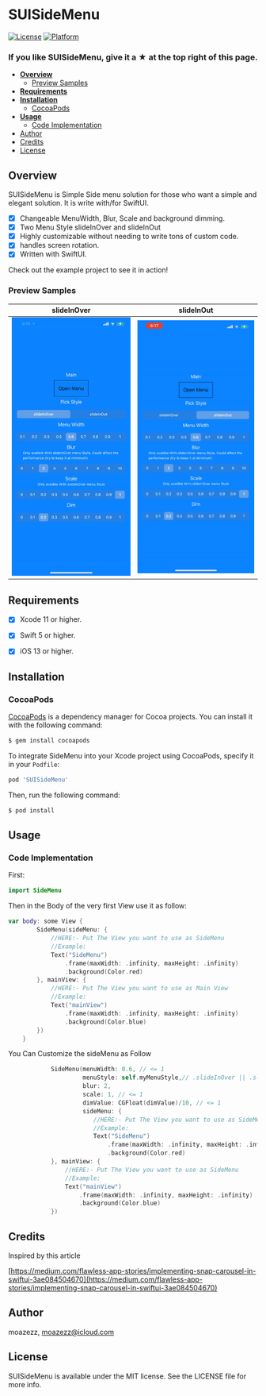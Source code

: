 # SUISideMenu
[![License](https://img.shields.io/cocoapods/l/SideMenu.svg?style=flat-square)](http://cocoapods.org/pods/SideMenu)
[![Platform](https://img.shields.io/cocoapods/p/SideMenu.svg?style=flat-square)](http://cocoapods.org/pods/SideMenu)

### If you like SUISideMenu, give it a ★ at the top right of this page.


* **[Overview](#overview)**
  * [Preview Samples](#preview-samples) 
* **[Requirements](#requirements)**
* **[Installation](#installation)**
  * [CocoaPods](#cocoapods)
* **[Usage](#usage)**
  * [Code Implementation](#code-implementation)
* [Author](#author)
* [Credits](#credits)
* [License](#license)

## Overview

SUISideMenu is Simple Side menu solution for those who want a simple and elegant solution. It is write with/for SwiftUI.
- [x] Changeable MenuWidth, Blur, Scale and background dimming.
- [x] Two Menu Style slideInOver and slideInOut
- [x] Highly customizable without needing to write tons of custom code.
- [x] handles screen rotation.
- [x] Written with SwiftUI.

Check out the example project to see it in action!
### Preview Samples
| slideInOver | slideInOut | 
| --- | --- | 
| ![](https://github.com/ezzmoaz/SUISideMenu/blob/master/Assests/slideInOver.gif) | ![](https://github.com/ezzmoaz/SUISideMenu/blob/master/Assests/slideInOut.gif) |

## Requirements
- [x] Xcode 11 or higher.
- [x] Swift 5 or higher.
- [x] iOS 13 or higher.



## Installation
### CocoaPods

[CocoaPods](http://cocoapods.org) is a dependency manager for Cocoa projects. You can install it with the following command:

```bash
$ gem install cocoapods
```

To integrate SideMenu into your Xcode project using CocoaPods, specify it in your `Podfile`:

```ruby
pod 'SUISideMenu'
```

Then, run the following command:

```bash
$ pod install
```



## Usage
### Code Implementation
First:
```swift
import SideMenu
```


Then in the Body of the very first View use it as follow:
```swift
var body: some View {
        SideMenu(sideMenu: {
            //HERE:- Put The View you want to use as SideMenu
            //Example:
            Text("SideMenu")
                .frame(maxWidth: .infinity, maxHeight: .infinity)
                .background(Color.red)
        }, mainView: {
            //HERE:- Put The View you want to use as Main View
            //Example:
            Text("mainView")
                .frame(maxWidth: .infinity, maxHeight: .infinity)
                .background(Color.blue)
        })
    }
```

You Can Customize the sideMenu as Follow
```swift
            SideMenu(menuWidth: 0.6, // <= 1
                     menuStyle: self.myMenuStyle,// .slideInOver || .slideInOut
                     blur: 2,
                     scale: 1, // <= 1
                     dimValue: CGFloat(dimValue)/10, // <= 1
                     sideMenu: {
                        //HERE:- Put The View you want to use as SideMenu
                        //Example:
                        Text("SideMenu")
                            .frame(maxWidth: .infinity, maxHeight: .infinity)
                            .background(Color.red)
            }, mainView: {
                //HERE:- Put The View you want to use as SideMenu
                //Example:
                Text("mainView")
                    .frame(maxWidth: .infinity, maxHeight: .infinity)
                    .background(Color.blue)
            })
```

## Credits
Inspired by this article

[https://medium.com/flawless-app-stories/implementing-snap-carousel-in-swiftui-3ae084504670](https://medium.com/flawless-app-stories/implementing-snap-carousel-in-swiftui-3ae084504670)

## Author

moazezz, moazezz@icloud.com

## License

SUISideMenu is available under the MIT license. See the LICENSE file for more info.
